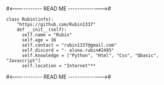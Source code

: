 #<----------- READ ME -------------->#
```
class Rubin(info):
    "https://github.com/Rubin1337"
    def __init__(self):
      self.name = "Rubin"
      self.age = 16
      self.contact = "rubin1337@gmail.com"
      self.discord = "- alone.rubin#2495"
      self.knowledge = ["Python", "Html", "Css", "Qbasic", "Javascript"]
      self.location = "Internet"**
```
#<----------- READ ME -------------->#


